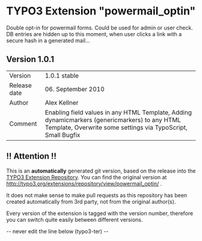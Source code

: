 # TYPO3 Extension "powermail_optin"
Double opt-in for powermail forms. Could be used for admin or user check. DB entries are hidden up to this moment, when user clicks a link with a secure hash in a generated mail...

## Version 1.0.1




<table>
	<tr><td>Version</td><td>1.0.1 stable</td></tr>
	<tr><td>Release date</td><td>06. September 2010</td></tr>
	<tr><td>Author</td><td>Alex Kellner</td></tr>
	<tr><td>Comment</td><td>Enabling field values in any HTML Template, Adding dynamicmarkers (genericmarkers) to any HTML Template, Overwrite some settings via TypoScript, Small Bugfix</td></tr>
</table>

## !! Attention !!
This is an **automatically** generated git version, based on the release into the [TYPO3 Extension Repository](http://www.typo3.org/extensions/).
You can find the original version at http://typo3.org/extensions/repository/view/powermail_optin/ .

It does not make sense to make pull requests as this repository has been created automatically from 3rd party, not from the original author(s).

Every version of the extension is tagged with the version number, therefore you can switch quite easily between different versions.


-- never edit the line below (typo3-ter) --